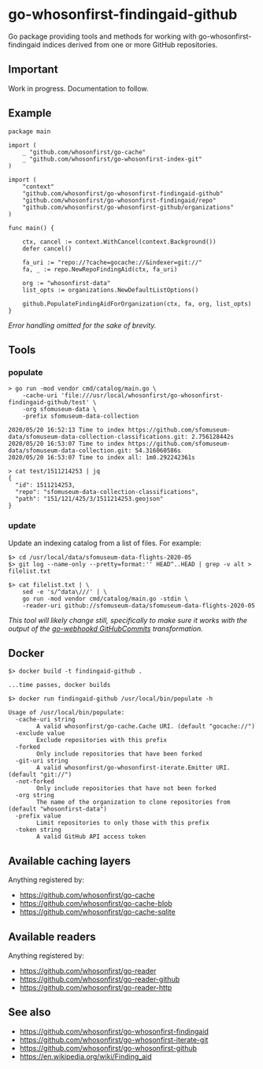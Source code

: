 # go-whosonfirst-findingaid-github

Go package providing tools and methods for working with go-whosonfirst-findingaid indices derived from one or more GitHub repositories.

## Important

Work in progress. Documentation to follow.

## Example

```
package main

import (
	_ "github.com/whosonfirst/go-cache"
	_ "github.com/whosonfirst/go-whosonfirst-index-git"
)

import (
	"context"
	"github.com/whosonfirst/go-whosonfirst-findingaid-github"
	"github.com/whosonfirst/go-whosonfirst-findingaid/repo"
	"github.com/whosonfirst/go-whosonfirst-github/organizations"
)

func main() {

	ctx, cancel := context.WithCancel(context.Background())
	defer cancel()

	fa_uri := "repo://?cache=gocache://&indexer=git://"
	fa, _ := repo.NewRepoFindingAid(ctx, fa_uri)

	org := "whosonfirst-data"
	list_opts := organizations.NewDefaultListOptions()

	github.PopulateFindingAidForOrganization(ctx, fa, org, list_opts)
}
```

_Error handling omitted for the sake of brevity._

## Tools

### populate

```
> go run -mod vendor cmd/catalog/main.go \
	-cache-uri 'file:///usr/local/whosonfirst/go-whosonfirst-findingaid-github/test' \
	-org sfomuseum-data \
	-prefix sfomuseum-data-collection
	
2020/05/20 16:52:13 Time to index https://github.com/sfomuseum-data/sfomuseum-data-collection-classifications.git: 2.756128442s
2020/05/20 16:53:07 Time to index https://github.com/sfomuseum-data/sfomuseum-data-collection.git: 54.316060586s
2020/05/20 16:53:07 Time to index all: 1m0.292242361s

> cat test/1511214253 | jq
{
  "id": 1511214253,
  "repo": "sfomuseum-data-collection-classifications",
  "path": "151/121/425/3/1511214253.geojson"
}
```

### update

Update an indexing catalog from a list of files. For example:

```
$> cd /usr/local/data/sfomuseum-data-flights-2020-05
$> git log --name-only --pretty=format:'' HEAD^..HEAD | grep -v alt > filelist.txt

$> cat filelist.txt | \
	sed -e 's/^data\///' | \
	go run -mod vendor cmd/catalog/main.go -stdin \
	-reader-uri github://sfomuseum-data/sfomuseum-data-flights-2020-05 
```

_This tool will likely change still, specifically to make sure it works with the output of the [go-webhookd GitHubCommits](https://github.com/whosonfirst/go-webhookd#githubcommits) transformation._

## Docker

```
$> docker build -t findingaid-github .

...time passes, docker builds

$> docker run findingaid-github /usr/local/bin/populate -h

Usage of /usr/local/bin/populate:
  -cache-uri string
    	A valid whosonfirst/go-cache.Cache URI. (default "gocache://")
  -exclude value
    	Exclude repositories with this prefix
  -forked
    	Only include repositories that have been forked
  -git-uri string
    	A valid whosonfirst/go-whosonfirst-iterate.Emitter URI. (default "git://")
  -not-forked
    	Only include repositories that have not been forked
  -org string
    	The name of the organization to clone repositories from (default "whosonfirst-data")
  -prefix value
    	Limit repositories to only those with this prefix
  -token string
    	A valid GitHub API access token
```

## Available caching layers

Anything registered by:

* https://github.com/whosonfirst/go-cache
* https://github.com/whosonfirst/go-cache-blob
* https://github.com/whosonfirst/go-cache-sqlite

## Available readers

Anything registered by:

* https://github.com/whosonfirst/go-reader
* https://github.com/whosonfirst/go-reader-github
* https://github.com/whosonfirst/go-reader-http

## See also

* https://github.com/whosonfirst/go-whosonfirst-findingaid
* https://github.com/whosonfirst/go-whosonfirst-iterate-git
* https://github.com/whosonfirst/go-whosonfirst-github
* https://en.wikipedia.org/wiki/Finding_aid